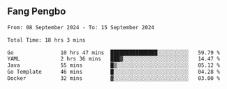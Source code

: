 ## Fang Pengbo

<!--START_SECTION:waka-->

```txt
From: 08 September 2024 - To: 15 September 2024

Total Time: 18 hrs 3 mins

Go               10 hrs 47 mins  ███████████████░░░░░░░░░░   59.79 %
YAML             2 hrs 36 mins   ███▓░░░░░░░░░░░░░░░░░░░░░   14.47 %
Java             55 mins         █▒░░░░░░░░░░░░░░░░░░░░░░░   05.12 %
Go Template      46 mins         █░░░░░░░░░░░░░░░░░░░░░░░░   04.28 %
Docker           32 mins         ▓░░░░░░░░░░░░░░░░░░░░░░░░   03.00 %
```

<!--END_SECTION:waka-->